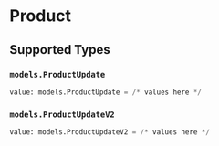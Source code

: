 # Product


## Supported Types

### `models.ProductUpdate`

```python
value: models.ProductUpdate = /* values here */
```

### `models.ProductUpdateV2`

```python
value: models.ProductUpdateV2 = /* values here */
```

